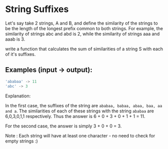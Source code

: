 # String Suffixes

Let's say take 2 strings, A and B, and define the similarity of the strings to be the length of the longest prefix common to both strings. For example, the similarity of strings abc and abd is 2, while the similarity of strings aaa and aaab is 3.

write a function that calculates the sum of similarities of a string S with each of it's suffixes.

## Examples (input -> output):

```javascript
'ababaa' -> 11
'abc' -> 3
```

Explanation:

In the first case, the suffixes of the string are `ababaa, babaa, abaa, baa, aa and a`. The similarities of each of these strings with the string `ababaa` are 6,0,3,0,1,1 respectively. Thus the answer is 6 + 0 + 3 + 0 + 1 + 1 = 11.

For the second case, the answer is simply 3 + 0 + 0 = 3.

Note : Each string will have at least one character - no need to check for empty strings :)
